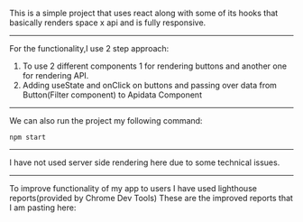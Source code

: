 This is a simple project that uses react along with some of its hooks that basically renders space x api and is fully responsive.

---

For the functionality,I use 2 step approach:

1. To use 2 different components 1 for rendering buttons and another one for rendering API.
2. Adding useState and onClick on buttons and passing over data from Button(Filter component) to Apidata Component

---

We can also run the project my following command:

`npm start`

---

I have not used server side rendering here due to some technical issues.

---

To improve functionality of my app to users I have used lighthouse reports(provided by Chrome Dev Tools)
These are the improved reports that I am pasting here:
